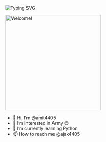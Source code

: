![Typing SVG](https://readme-typing-svg.herokuapp.com/?lines=welcome+My++Name+is+Amit+Jakhar!)
</p>

<img src="https://raw.githubusercontent.com/Amits1000/Amits1000/main/welcome.gif" alt="Welcome!" width="300"/>

- 👋 Hi, I’m @amit4405
- 👀 I’m interested in Army 😍
- 🌱 I’m currently learning Python
- 📫 How to reach me @ajak4405

